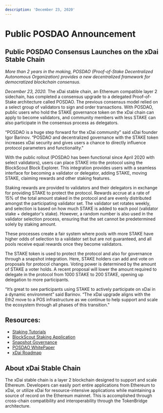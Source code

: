```yaml
---
description: 'December 23, 2020'
---
```


# Public POSDAO Announcement

## Public POSDAO Consensus Launches on the xDai Stable Chain

_More than 2 years in the making, POSDAO \(Proof-of-Stake Decentralized Autonomous Organization\) provides a new decentralized framework for democratized blockchain consensus._

_December 23, 2020._ The xDai stable chain, an Ethereum compatible layer 2 sidechain, has completed a consensus upgrade to a delegated Proof-of-Stake architecture called POSDAO. The previous consensus model relied on a select group of validators to sign and order transactions. With POSDAO, public users who hold the STAKE governance token on the xDai chain can apply to become validators, and community members with less STAKE can also participate in the consensus process as delegators. 

“POSDAO is a huge step forward for the xDai community” said xDai founder Igor Barinov. “POSDAO and decentralized governance with the STAKE token increases xDai security and gives users a chance to directly influence protocol parameters and functionality."

With the public rollout \(POSDAO has been functional since April 2020 with select validators\), users can place STAKE into the protocol using the BlockScout Block Explorer. This integration provides users with a seamless interface for becoming a validator or delegator, adding STAKE, moving STAKE, claiming rewards and other staking features.

Staking rewards are provided to validators and their delegators in exchange for providing STAKE to protect the protocol. Rewards accrue at a rate of 15% of the total amount staked in the protocol and are evenly distributed amongst the participating validator set. The validator set rotates weekly, and selection is based on how much STAKE is added to each pool \(validator stake + delegator's stake\). However, a random number is also used in the validator selection process, ensuring that the set cannot be predetermined solely by staking amount.  

These processes create a fair system where pools with more STAKE have higher odds of selection to a validator set but are not guaranteed, and all pools receive equal rewards once they become validators.

The STAKE token is used to protect the protocol and also for governance through a snapshot integration. Here, STAKE holders can add and vote on proposals for protocol changes. Voting power is determined by the amount of STAKE a voter holds.  A recent proposal will lower the amount required to delegate in the protocol from 1000 STAKE to 200 STAKE, opening up delegation to more participants.

“It’s great to see participants using STAKE to actively participate on xDai in a dynamic environment” said Barinov. “The xDai upgrade aligns with the Eth2 move to a POS infrastructure as we continue to help support and scale the ecosystem through all phases of this transition."

## Resources:

* [Staking Tutorials](../../../for-stakers/staking-protocol/)
* [BlockScout Staking Application](https://blockscout.com/poa/xdai/validators)
* [Snapshot Governance](https://snapshot.page/#/xdaistake.eth)
* [POSDAO WhitePaper](../../../for-validators/posdao-whitepaper.md)
* [xDai Roadmap](../../roadmap/) 

## About xDai Stable Chain

The xDai stable chain is a layer 2 blockchain designed to support and scale Ethereum. Developers can easily port entire applications from Ethereum to xDai, or utilize xDai for resource-intensive applications while maintaining a source of record on the Ethereum mainnet. This is accomplished through cross-chain compatibility and interoperability through the TokenBridge architecture.  


